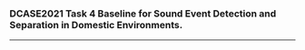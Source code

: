 ### DCASE2021 Task 4 Baseline for Sound Event Detection and Separation in Domestic Environments.

---
